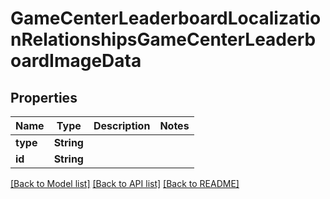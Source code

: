 # GameCenterLeaderboardLocalizationRelationshipsGameCenterLeaderboardImageData

## Properties
Name | Type | Description | Notes
------------ | ------------- | ------------- | -------------
**type** | **String** |  | 
**id** | **String** |  | 

[[Back to Model list]](../README.md#documentation-for-models) [[Back to API list]](../README.md#documentation-for-api-endpoints) [[Back to README]](../README.md)


